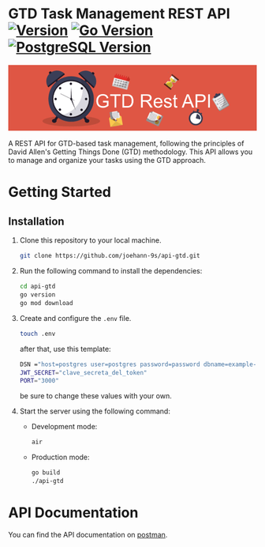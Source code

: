 # GTD Task Management REST API  [![Version](https://img.shields.io/badge/Version-1.0-green.svg)](https://github.com/joehann-9s/api-gtd/releases/tag/v1.0) [![Go Version](https://img.shields.io/badge/Go-1.20-blue?logo=go)](https://golang.org/doc/go1.20) [![PostgreSQL Version](https://img.shields.io/badge/PostgreSQL-15-blue?logo=postgresql)](https://www.postgresql.org/docs/15/)


![Project slide](assets/slide-gtd.png)

A REST API for GTD-based task management, following the principles of David Allen's Getting Things Done (GTD) methodology. This API allows you to manage and organize your tasks using the GTD approach.


# Getting Started
## Installation
1. Clone this repository to your local machine.
    ```bash
    git clone https://github.com/joehann-9s/api-gtd.git
    ```

2. Run the following command to install the dependencies:
    ```bash
    cd api-gtd
    go version
    go mod download
    ```

3. Create and configure the `.env` file.
    ```bash
    touch .env
    ```
    after that, use this template:
    ```bash
    DSN ="host=postgres user=postgres password=password dbname=example-db port=5432 sslmode=disable TimeZone=America/Lima"
    JWT_SECRET="clave_secreta_del_token"
    PORT="3000"
    ```
    be sure to change these values with your own.

4. Start the server using the following command:
    - Development mode:
        ```bash
        air
        ```
    - Production mode:
        ```bash
        go build
        ./api-gtd
        ```

# API Documentation
You can find the API documentation on [postman](https://documenter.getpostman.com/view/27585203/2s93m612DE).




